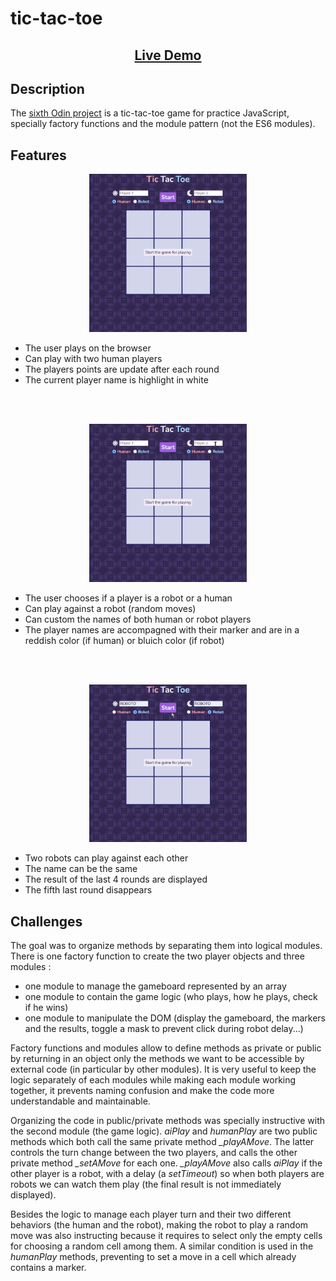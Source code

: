 # tic-tac-toe

<h2 align="center"><a  href="https://aurelien-genois.github.io/tic-tac-toe/">Live Demo</a></h2>

## Description
The [sixth Odin project](https://www.theodinproject.com/paths/full-stack-javascript/courses/javascript/lessons/tic-tac-toe) is a tic-tac-toe game for practice JavaScript, specially factory functions and the module pattern (not the ES6 modules).

## Features
<p align="center">
<img src="screenshot-1.gif" alt="screenshot-1" width="50%"/>
</p>

- The user plays on the browser
- Can play with two human players
- The players points are update after each round
- The current player name is highlight in white

<br/>
<br/>
<p align="center">
<img src="screenshot-2.gif" alt="screenshot-2" width="50%"/>
</p>

- The user chooses if a player is a robot or a human
- Can play against a robot (random moves)
- Can custom the names of both human or robot players
- The player names are accompagned with their marker and are in a reddish color (if human) or bluich color (if robot)

<br/>
<br/>
<p align="center">
<img src="screenshot-3.gif" alt="screenshot-3" width="50%"/>
</p>

- Two robots can play against each other 
- The name can be the same
- The result of the last 4 rounds are displayed
- The fifth last round disappears

## Challenges
The goal was to organize methods by separating them into logical modules. There is one factory function to create the two player objects and three modules : 
- one module to manage the gameboard represented by an array
- one module to contain the game logic (who plays, how he plays, check if he wins)
- one module to manipulate the DOM (display the gameboard, the markers and the results, toggle a mask to prevent click during robot delay...)

Factory functions and modules allow to define methods as private or public by returning in an object only the methods we want to be accessible by external code (in particular by other modules). It is very useful to keep the logic separately of each modules while making  each module working together, it prevents naming confusion and make the code more understandable and maintainable.

Organizing the code in public/private methods was specially instructive with the second module (the game logic). *aiPlay* and *humanPlay* are two public methods which both call the same private method *_playAMove*. The latter controls the turn change between the two players, and calls the other private method *_setAMove* for each one. *_playAMove* also calls *aiPlay* if the other player is a robot, with a delay (a *setTimeout*) so when both players are robots we can watch them play (the final result is not immediately displayed). 

Besides the logic to manage each player turn and their two different behaviors (the human and the robot), making the robot to play a random move was also instructing because it requires to select only the empty cells for choosing a random cell among them. A similar condition is used in the *humanPlay* methods, preventing to set a move in a cell which already contains a marker.
